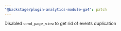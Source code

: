 ```yaml
---
'@backstage/plugin-analytics-module-ga4': patch
---
```


Disabled `send_page_view` to get rid of events duplication
